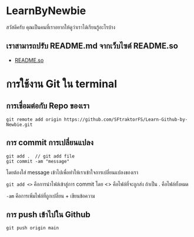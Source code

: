 # LearnByNewbie
สวัสดีครับ คุณเป็นคนที่เราอยากให้ดูว่าเราได้เรียนรู้อะไรบ้าง

## เราสามารถปรับ README.md จากเว็บไซต์ README.so
- [README.so](https://readme.so/editor)

# การใช้งาน Git ใน terminal
## การเชื่อมต่อกับ Repo ของเรา
`
git remote add origin https://github.com/SFtraktorFS/Learn-Github-by-Newbie.git
`
## การ commit การเปลี่ยนแปลง 
```
git add .  // git add file
git commit -am "message" 
```
โดยต้องใส่ message เข้าไปเพื่อทำให้เราเข้าใจการเปลี่ยนแปลงของเรา

`git add <>` คือการนำไฟล์เข้าสู่การ commit โดย <> คือไฟล์ที่จะถูกส่ง ถ้าเป็น . คือไฟล์ทั้งหมด 

`-am` คือการเพิ่มไฟล์ที่ถูกเปลี่ยน + เขียนข้อความ
## การ push เข้าไปใน Github
`
git push origin main 
`